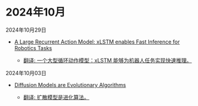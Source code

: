 # 2024年10月

2024年10月29日

- [A Large Recurrent Action Model: xLSTM enables Fast Inference for Robotics Tasks](2024年10月29日/A_Large_Recurrent_Action_Model_xLSTM_enables_Fast_Inference_for_Robotics_Tasks.md)

    - [翻译: 一个大型循环动作模型：xLSTM 能够为机器人任务实现快速推理。](2024年10月29日/A_Large_Recurrent_Action_Model_xLSTM_enables_Fast_Inference_for_Robotics_Tasks.md)

2024年10月03日

- [Diffusion Models are Evolutionary Algorithms](2024年10月03日/Diffusion_Models_are_Evolutionary_Algorithms.md)

    - [翻译: 扩散模型是进化算法。](2024年10月03日/Diffusion_Models_are_Evolutionary_Algorithms.md)